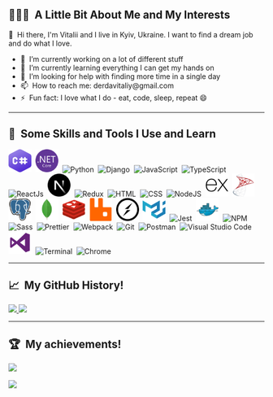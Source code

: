 


<h2> 👨🏻‍💻 &nbsp;A Little Bit About Me and My Interests</h2>
<p>👋 &nbsp;Hi there, I'm Vitalii and I live in Kyiv, Ukraine. I want to find a dream job and do what I love.</p> 

<ul>
  <li> 🔭 &nbsp;I’m currently working on a lot of different stuff</li>
  <li> 🌱 &nbsp;I’m currently learning everything I can get my hands on</li>
  <li> 🤔 &nbsp;I’m looking for help with finding more time in a single day</li>
  <li> 📫 &nbsp;How to reach me: derdavitaliy@gmail.com</li>
  <li> ⚡ &nbsp;Fun fact: I love what I do - eat, code, sleep, repeat 😄</li>
</ul>

---

<h2> 🚀 &nbsp;Some Skills and Tools I Use and Learn</h2>
<p align="left">
  <img src="https://raw.githubusercontent.com/gilbarbara/logos/master/logos/c-sharp.svg" alt="C-sharp" width="45" height="45" />&nbsp;
  <img src="https://raw.githubusercontent.com/devicons/devicon/master/icons/dotnetcore/dotnetcore-original.svg" alt="Dotnet" width="45" height="45" />&nbsp;
  <img src="https://raw.githubusercontent.com/gilbarbara/logos/master/logos/python.svg" alt="Python" width="45" height="45" />&nbsp;
  <img src="https://raw.githubusercontent.com/gilbarbara/logos/master/logos/django-icon.svg" alt="Django" width="45" height="45" />&nbsp;
  <img src="https://raw.githubusercontent.com/gilbarbara/logos/master/logos/javascript.svg" alt="JavaScript" width="45" height="45" />&nbsp;
  <img src="https://raw.githubusercontent.com/gilbarbara/logos/master/logos/typescript-icon.svg" alt="TypeScript" width="45" height="45" />&nbsp;
  <img src="https://raw.githubusercontent.com/gilbarbara/logos/master/logos/react.svg" alt="ReactJs" width="45" height="45" />&nbsp;
  <img src="https://raw.githubusercontent.com/devicons/devicon/master/icons/nextjs/nextjs-original.svg" alt="NextJs" width="45" height="45" />&nbsp;
  <img src="https://raw.githubusercontent.com/gilbarbara/logos/master/logos/redux.svg" alt="Redux" width="45" height="45" />&nbsp;
  <img src="https://raw.githubusercontent.com/gilbarbara/logos/master/logos/html-5.svg" alt="HTML" width="45" height="45" />&nbsp;
  <img src="https://raw.githubusercontent.com/gilbarbara/logos/master/logos/css-3.svg" alt="CSS" width="45" height="45" />&nbsp;
  <img src="https://raw.githubusercontent.com/gilbarbara/logos/master/logos/nodejs-icon.svg" alt="NodeJS" width="45" height="45" />&nbsp;
  <img src="https://raw.githubusercontent.com/devicons/devicon/master/icons/express/express-original.svg" alt="ExpressJS" width="45" height="45" />&nbsp;
  <img src="https://raw.githubusercontent.com/devicons/devicon/master/icons/microsoftsqlserver/microsoftsqlserver-original.svg" alt="NextJs" width="45" height="45" />&nbsp;
  <img src="https://raw.githubusercontent.com/devicons/devicon/master/icons/postgresql/postgresql-original.svg" awidth="45" height="45" />&nbsp;
  <img src="https://raw.githubusercontent.com/devicons/devicon/master/icons/mongodb/mongodb-original.svg" alt="MongoDB" width="45" height="45" />&nbsp;
  <img src="https://raw.githubusercontent.com/devicons/devicon/master/icons/redis/redis-original.svg" alt="Redis" width="45" height="45" />&nbsp;
  <img src="https://raw.githubusercontent.com/devicons/devicon/master/icons/rabbitmq/rabbitmq-original.svg" alt="RabbitMQ" width="45" height="45" />&nbsp;
  <img src="https://raw.githubusercontent.com/devicons/devicon/master/icons/socketio/socketio-original.svg" alt="SocketIO" width="45" height="45" />&nbsp;
  <img src="https://raw.githubusercontent.com/devicons/devicon/master/icons/materialui/materialui-original.svg" alt="Mui" width="45" height="45" />&nbsp;
  <img src="https://raw.githubusercontent.com/gilbarbara/logos/main/logos/jest.svg" alt="Jest" width="45" height="45" />&nbsp;
  <img src="https://raw.githubusercontent.com/devicons/devicon/master/icons/docker/docker-original.svg" width="45" height="45" />&nbsp;
  <img src="https://raw.githubusercontent.com/gilbarbara/logos/master/logos/npm.svg" alt="NPM" width="45" height="45" />&nbsp;
  <img src="https://raw.githubusercontent.com/gilbarbara/logos/master/logos/sass.svg" alt="Sass" width="45" height="45" />&nbsp;
  <img src="https://raw.githubusercontent.com/gilbarbara/logos/master/logos/prettier.svg" alt="Prettier" width="45" height="45" />&nbsp;
  <img src="https://raw.githubusercontent.com/gilbarbara/logos/master/logos/webpack.svg" alt="Webpack" width="45" height="45" />&nbsp;
  <img src="https://raw.githubusercontent.com/gilbarbara/logos/master/logos/git-icon.svg" alt="Git" width="45" height="45" />&nbsp;
  <img src="https://raw.githubusercontent.com/gilbarbara/logos/master/logos/postman-icon.svg" alt="Postman" width="45" height="45" />&nbsp;
  <img src="https://raw.githubusercontent.com/gilbarbara/logos/master/logos/visual-studio-code.svg" alt="Visual Studio Code" width="45" height="45" />&nbsp;
  <img src="https://raw.githubusercontent.com/gilbarbara/logos/master/logos/visual-studio.svg" alt="Visual Studio" width="45" height="45" />&nbsp;
  <img src="https://raw.githubusercontent.com/gilbarbara/logos/main/logos/terminal.svg" alt="Terminal" width="45" height="45" />&nbsp;
  <img src="https://raw.githubusercontent.com/gilbarbara/logos/main/logos/chrome.svg" alt="Chrome" width="45" height="45" />&nbsp;
</p>

---

<h2> 📈 &nbsp;My GitHub History!</h2>
<a href="https://github.com/cross-development">
  <img height="180em" src="https://github-readme-stats.vercel.app/api?username=cross-development&show_icons=true&count_private=true" />
  <img height="180em" src="https://github-readme-stats.vercel.app/api/top-langs/?username=cross-development&layout=compact" />
</a>

---

<h2> 🏆 &nbsp;My achievements!</h2>
<a href="https://github.com/cross-development/github-profile-trophy">
  <img src="https://github-profile-trophy.vercel.app/?username=cross-development&row=1&column=7&margin-w=4" />
</a>

<p align="left">
  <img src="https://capsule-render.vercel.app/api?type=waving&color=gradient&height=100&section=footer"/>
</p>
